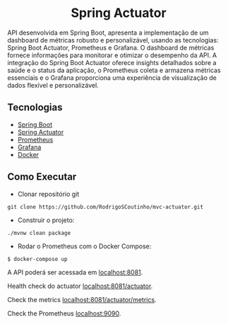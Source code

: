 <h1 align="center">
  Spring Actuator
</h1>


API desenvolvida em Spring Boot, apresenta a implementação de um dashboard de métricas robusto e personalizável, usando as tecnologias: Spring Boot Actuator, Prometheus e Grafana. O dashboard de métricas fornece informações para monitorar e otimizar o desempenho da API. A integração do Spring Boot Actuator oferece insights detalhados sobre a saúde e o status da aplicação, o Prometheus coleta e armazena métricas essenciais e o Grafana proporciona uma experiência de visualização de dados flexível e personalizável.

## Tecnologias

- [Spring Boot](https://spring.io/projects/spring-boot)
- [Spring Actuator](https://docs.spring.io/spring-boot/docs/current/reference/html/actuator.html#actuator)
- [Prometheus](https://prometheus.io/docs/introduction/overview/)
- [Grafana](https://grafana.com/docs/?pg=oss-graf&plcmt=quick-links)
- [Docker](https://www.docker.com/)



## Como Executar

- Clonar repositório git
```
git clone https://github.com/RodrigoSCoutinho/mvc-actuator.git
```

- Construir o projeto:
```
./mvnw clean package
```

- Rodar o Prometheus com o Docker Compose:
```
$ docker-compose up
```



A API poderá ser acessada em [localhost:8081](http://localhost:8081).

Health check do actuator [localhost:8081/actuator](http://localhost:8081/actuator).

Check the metrics [localhost:8081/actuator/metrics](http://localhost:8081/actuator/metrics).

Check the Prometheus [localhost:9090](http://localhost:9090).



